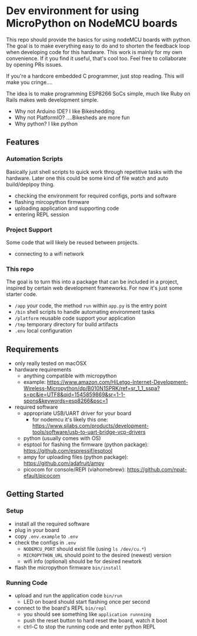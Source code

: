 # Dev environment for using MicroPython on NodeMCU boards

This repo should provide the basics for using nodeMCU boards with python. The goal is to make everything easy to do and to shorten the feedback loop when developing code for this hardware.
This work is mainly for my own convenience. If it you find it useful, that's cool too. Feel free to collaborate by opening PRs issues.

If you're a hardcore embedded C programmer, just stop reading. This will make you cringe....

The idea is to make programming ESP8266 SoCs simple, much like Ruby on Rails makes web development simple.

* Why not Arduino IDE? I like Bikeshedding
* Why not PlatformIO? ....Bikesheds are more fun
* Why python? I like python

## Features

### Automation Scripts

Basically just shell scripts to quick work through repetitive tasks with the hardware. Later one this could be some kind of file watch and auto build/deplpoy thing.

* checking the environment for required configs, ports and software
* flashing mircopython firmware
* uploading application and supporting code
* entering REPL session

### Project Support

Some code that will likely be reused between projects.

* connecting to a wifi network

### This repo

The goal is to turn this into a package that can be included in a project, inspired by certain web development frameworks. For now it's just some starter code.

* `/app` your code, the method `run` within `app.py` is the entry point
* `/bin` shell scripts to handle automating environment tasks
* `/platform` reusable code support your application
* `/tmp` temporary directory for build artifacts
* `.env` local configuration

## Requirements

* only really tested on macOSX
* hardware requirements
  * anything compatible with micropython
  * example: https://www.amazon.com/HiLetgo-Internet-Development-Wireless-Micropython/dp/B010N1SPRK/ref=sr_1_1_sspa?s=pc&ie=UTF8&qid=1545859869&sr=1-1-spons&keywords=esp8266&psc=1
* required software
  * appropriate USB/UART driver for your board
    * for nodemcu it's likely this one: https://www.silabs.com/products/development-tools/software/usb-to-uart-bridge-vcp-drivers
  * python (usually comes with OS)
  * esptool for flashing the firmware (python package): https://github.com/espressif/esptool
  * ampy for uploading files (python package): https://github.com/adafruit/ampy
  * picocom for console/REPl (viahomebrew): https://github.com/npat-efault/picocom

## Getting Started

### Setup

* install all the required software
* plug in your board
* copy `.env.example` to `.env`
* check the configs in `.env`
  * `NODEMCU_PORT` should exist file (using `ls /dev/cu.*`)
  * `MICROPYTHON_URL` should point to the desired (newest) version
  * wifi info (optional) should be for desired newtork
* flash the micropython firmware `bin/install`

### Running Code

* upload and run the application code `bin/run`
  * LED on board should start flashing once per second
* connect to the board's REPL `bin/repl`
  * you should see something like `application runnning`
  * push the reset button to hard reset the board, watch it boot
  * ctrl-C to stop the running code and enter python REPL
